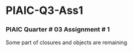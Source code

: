 # PIAIC-Q3-Ass1
### PIAIC Quarter # 03 Assignment # 1
Some part of closures and objects are remaining
